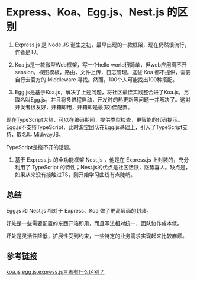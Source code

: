 # Express、Koa、Egg.js、Nest.js 的区别

1. Express.js 是 Node.JS 诞生之初，最早出现的一款框架，现在仍然很流行，作者是TJ。

1. Koa.js是一款微型Web框架，写一个hello world很简单，但web应用离不开session，视图模板，路由，文件上传，日志管理。这些 Koa 都不提供，需要自行去官方的 Middleware  寻找。然而，100个人可能找出100种搭配。

1. Egg.js是基于Koa.js，解决了上述问题，将社区最佳实践整合进了Koa.js，另取名叫Egg.js，并且将多进程启动，开发时的热更新等问题一并解决了。这对开发者很友好，开箱即用，开箱即是最(较)佳配置。

现在TypeScript大热，可以在编码期间，提供类型检查，更智能的代码提示。Egg.js不支持TypeScript，此时淘宝团队在Egg.js基础上，引入了TypeScript支持，取名叫 MidwayJS。

TypeScript是绕不开的话题。

1. 基于 Express.js 的全功能框架 Nest.js ，他是在 Express.js 上封装的，充分利用了 TypeScript 的特性；Nest.js的优点是社区活跃，涨势喜人。缺点是，如果从来没有接触过TS，刚开始学习曲线有点陡峭。

## 总结

Egg.js 和 Nest.js 相对于 Express、Koa 做了更高层面的封装。

好处是一些需要配置的东西开箱即用，而且写法相对统一，团队协作成本低。

坏处是灵活性降低，扩展性受到约束，一些特定的业务需求实现起来比较麻烦。

## 参考链接

[koa.js,egg.js,express.js三者有什么区别？](https://www.zhihu.com/question/391604647/answer/1327741879)